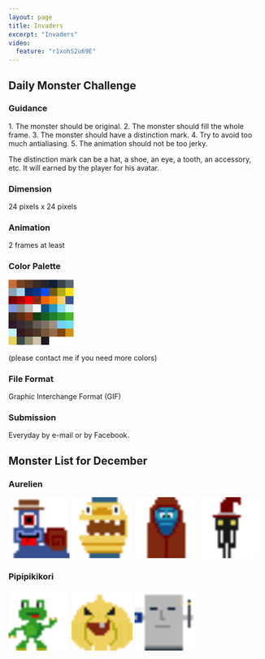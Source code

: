 ```yaml
---
layout: page
title: Invaders
excerpt: "Invaders"
video:
  feature: "r1xohS2u69E"
---
```


<h2>Daily Monster Challenge</h2>
<h3>Guidance</h3>
1. The monster should be original.
2. The monster should fill the whole frame.
3. The monster should have a distinction mark.
4. Try to avoid too much antialiasing.
5. The animation should not be too jerky.

The distinction mark can be a hat, a shoe, an eye, a tooth, an accessory, etc.
It will earned by the player for his avatar.
<h3>Dimension</h3>
24 pixels x 24 pixels
<h3>Animation</h3>
2 frames at least
<h3>Color Palette</h3>
<img src="/images/invaders/palette.png" class="pixelated" />

(please contact me if you need more colors)
<h3>File Format</h3>
Graphic Interchange Format (GIF)
<h3>Submission</h3>
Everyday by e-mail or by Facebook.

<h2>Monster List for December</h2>
<h3>Aurelien</h3>
<img src="/images/invaders/aurelien_000.gif" class="pixelated" width="120" />
<img src="/images/invaders/aurelien_001.gif" class="pixelated" width="120" />
<img src="/images/invaders/aurelien_002.gif" class="pixelated" width="120" />
<img src="/images/invaders/aurelien_003.gif" class="pixelated" width="120" />

<h3>Pipipikikori</h3>
<img src="/images/invaders/pipipikikori_000.gif" class="pixelated" width="120" />
<img src="/images/invaders/pipipikikori_001.gif" class="pixelated" width="120" />
<img src="/images/invaders/pipipikikori_002.gif" class="pixelated" width="120" />
